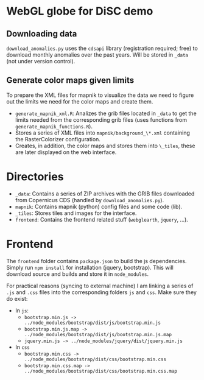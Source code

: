 

# WebGL globe for DiSC demo


## Downloading data

`download_anomalies.py` uses the `cdsapi` library (registration required; free)
to download monthly anomalies over the past years. Will be stored in `_data` (not
under version control).

## Generate color maps given limits

To prepare the XML files for mapnik to visualize the data
we need to figure out the limits we need for the color maps and create them.

* `generate_mapnik_xml.R`: Analizes the grib files located in `_data` to get
    the limits needed from the corresponding grib files (uses functions
    from `generate_mapnik_functions.R`).
* Stores a series of XML files into `mapnik/background_\*.xml` containing
    the RasterColorizer configuration.
* Creates, in addition, the color maps and stores them into `\_tiles`, these
    are later displayed on the web interface.


# Directories

* `_data`: Contains a series of ZIP archives with the GRIB files downloaded
    from Copernicus CDS (handled by `download_anomalies.py`).
* `mapnik`: Contains mapnik (python) config files and some code (lib).
* `_tiles`: Stores tiles and images for the interface.
* `frontend`: Contains the frontend related stuff (`webglearth`, `jquery`, ...).

# Frontend

The `frontend` folder contains `package.json` to build the js dependencies.
Simply run `npm install` for installation (jquery, bootstrap). This will
download source and builds and store it in `node_modules`.

For practical reasons (syncing to external machine) I am linking a series
of `.js` and `.css` files into the corresponding folders `js` and `css`.
Make sure they do exist:

* In `js`:
    * `bootstrap.min.js -> ../node_modules/bootstrap/dist/js/bootstrap.min.js`
    * `bootstrap.min.js.map -> ../node_modules/bootstrap/dist/js/bootstrap.min.js.map`
    * `jquery.min.js -> ../node_modules/jquery/dist/jquery.min.js`
* In `css`
    * `bootstrap.min.css -> ../node_modules/bootstrap/dist/css/bootstrap.min.css`
    * `bootstrap.min.css.map -> ../node_modules/bootstrap/dist/css/bootstrap.min.css.map`



